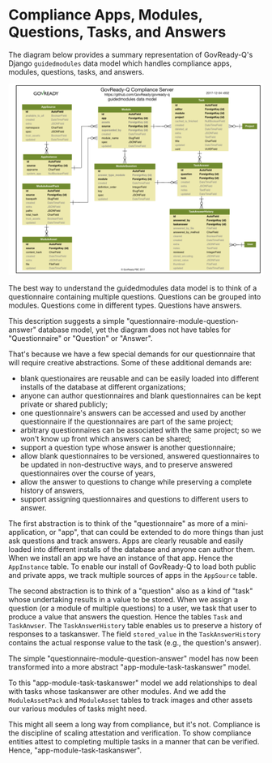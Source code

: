 Compliance Apps, Modules, Questions, Tasks, and Answers
=======================================================

The diagram below provides a summary representation of GovReady-Q's Django `guidedmodules` data model which handles compliance apps, modules, questions, tasks, and answers.

![Guildedmodules data model (not all tables represented)](assets/govready-q-guidedmodules-erd.png)

The best way to understand the guidedmodules data model is to think of a questionnaire containing multiple questions. Questions can be grouped into modules. Questions come in different types. Questions have answers.

This description suggests a simple "questionnaire-module-question-answer" database model, yet the diagram does not have tables for "Questionnaire" or "Question" or "Answer".

That's because we have a few special demands for our questionnaire that will require creative abstractions. Some of these additional demands are:

* blank questionaires are reusable and can be easily loaded into different installs of the database at different organizations;
* anyone can author questionnaires and blank questionnaires can be kept private or shared publicly;
* one questionnaire's answers can be accessed and used by another questionnaire if the questionnaires are part of the same project;
* arbitrary questionnaires can be associated with the same project; so we won't know up front which answers can be shared;
* support a question type whose answer is another questionnaire;
* allow blank questionnaires to be versioned, answered questionnaires to be updated in non-destructive ways, and to preserve answered questionnaires over the course of years,
* allow the answer to questions to change while preserving a complete history of answers,
* support assigning questionnaires and questions to different users to answer.

The first abstraction is to think of the "questionnaire" as more of a mini-application, or "app", that can could be extended to do more things than just ask questions and track answers. Apps are clearly reusable and easily loaded into different installs of the database and anyone can author them. When we install an app we have an instance of that app. Hence the `AppInstance` table. To enable our install of GovReady-Q to load both public and private apps, we track multiple sources of apps in the `AppSource` table.

The second abstraction is to think of a "question" also as a kind of "task" whose undertaking results in a value to be stored. When we assign a question (or a module of multiple questions) to a user, we task that user to produce a value that answers the question. Hence the tables `Task` and `TaskAnwser`. The `TaskAnswerHistory` table enables us to preserve a history of responses to a taskanswer. The field `stored_value` in the `TaskAnswerHistory` contains the actual response value to the task (e.g., the question's answer).

The simple "questionnaire-module-question-answer" model has now been transformed into a more abstract "app-module-task-taskanswer" model. 

To this "app-module-task-taskanswer" model we add relationships to deal with tasks whose taskanswer are other modules. And we add the `ModuleAssetPack` and `ModuleAsset` tables to track images and other assets our various modules of tasks might need.

This might all seem a long way from compliance, but it's not. Compliance is the discipline of scaling attestation and verification. To show compliance entities attest to completing multiple tasks in a manner that can be verified. Hence, "app-module-task-taskanswer".
